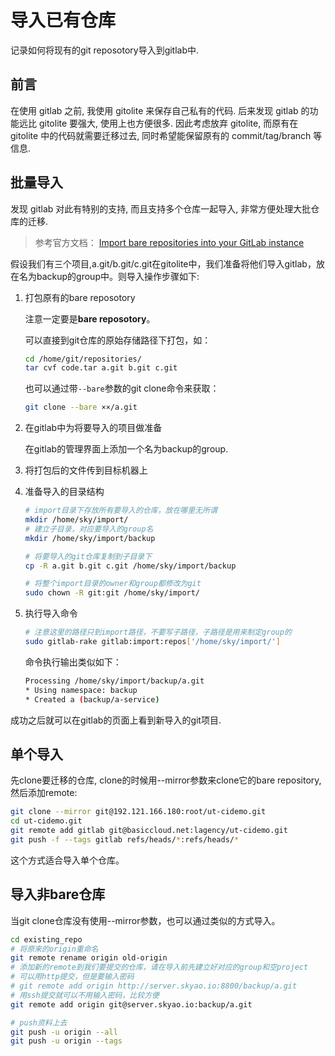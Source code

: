 # 导入已有仓库

记录如何将现有的git reposotory导入到gitlab中.

##  前言

在使用 gitlab 之前, 我使用 gitolite 来保存自己私有的代码. 后来发现 gitlab 的功能远比 gitolite 要强大, 使用上也方便很多. 因此考虑放弃 gitolite, 而原有在 gitolite 中的代码就需要迁移过去, 同时希望能保留原有的 commit/tag/branch 等信息.

## 批量导入

发现 gitlab 对此有特别的支持, 而且支持多个仓库一起导入, 非常方便处理大批仓库的迁移.

> 参考官方文档： [Import bare repositories into your GitLab instance
](https://docs.gitlab.com/ee/raketasks/import.html)

假设我们有三个项目,a.git/b.git/c.git在gitolite中，我们准备将他们导入gitlab，放在名为backup的group中。则导入操作步骤如下:

1. 打包原有的bare reposotory

	注意一定要是**bare reposotory**。

	可以直接到git仓库的原始存储路径下打包，如：

	```bash
	cd /home/git/repositories/
    tar cvf code.tar a.git b.git c.git
    ```

	也可以通过带`--bare`参数的git clone命令来获取：

	```bash
	git clone --bare ××/a.git
	```

2. 在gitlab中为将要导入的项目做准备

	在gitlab的管理界面上添加一个名为backup的group.

3. 将打包后的文件传到目标机器上

4. 准备导入的目录结构

    ```bash
    # import目录下存放所有要导入的仓库，放在哪里无所谓
    mkdir /home/sky/import/
    # 建立子目录，对应要导入的group名
	mkdir /home/sky/import/backup

	# 将要导入的git仓库复制到子目录下
    cp -R a.git b.git c.git /home/sky/import/backup

	# 将整个import目录的owner和group都修改为git
    sudo chown -R git:git /home/sky/import/
	```

5. 执行导入命令

    ```bash
    # 注意这里的路径只到import路径，不要写子路径，子路径是用来制定group的
    sudo gitlab-rake gitlab:import:repos['/home/sky/import/']
    ```

	命令执行输出类似如下：

	```bash
    Processing /home/sky/import/backup/a.git
    * Using namespace: backup
    * Created a (backup/a-service)
    ```

成功之后就可以在gitlab的页面上看到新导入的git项目.

## 单个导入

先clone要迁移的仓库, clone的时候用--mirror参数来clone它的bare repository, 然后添加remote:

```bash
git clone --mirror git@192.121.166.180:root/ut-cidemo.git
cd ut-cidemo.git
git remote add gitlab git@basiccloud.net:lagency/ut-cidemo.git
git push -f --tags gitlab refs/heads/*:refs/heads/*
```

这个方式适合导入单个仓库。

## 导入非bare仓库

当git clone仓库没有使用--mirror参数，也可以通过类似的方式导入。

```bash
cd existing_repo
# 将原来的origin重命名
git remote rename origin old-origin
# 添加新的remote到我们要提交的仓库，请在导入前先建立好对应的group和空project
# 可以用http提交，但是要输入密码
# git remote add origin http://server.skyao.io:8800/backup/a.git
# 用ssh提交就可以不用输入密码，比较方便
git remote add origin git@server.skyao.io:backup/a.git

# push资料上去
git push -u origin --all
git push -u origin --tags
```

